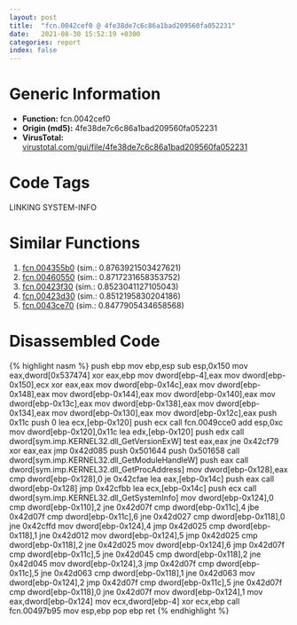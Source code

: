 ```yaml
---
layout: post
title:  "fcn.0042cef0 @ 4fe38de7c6c86a1bad209560fa052231"
date:   2021-08-30 15:52:19 +0300
categories: report
index: false
---
```


# Generic Information
- **Function:** fcn.0042cef0
- **Origin (md5):** 4fe38de7c6c86a1bad209560fa052231
- **VirusTotal:** [virustotal.com/gui/file/4fe38de7c6c86a1bad209560fa052231][virustotal_ref]

# Code Tags
<span class="tag" id="LINKING">LINKING</span>
<span class="tag" id="SYSTEM-INFO">SYSTEM-INFO</span>


# Similar Functions

1. [fcn.004355b0][similar_1_ref] (sim.: 0.8763921503427621)
2. [fcn.00460550][similar_2_ref] (sim.: 0.8717231658353752)
3. [fcn.00423f30][similar_3_ref] (sim.: 0.8523041127105043)
4. [fcn.00423d30][similar_4_ref] (sim.: 0.8512195830204186)
5. [fcn.0043ce70][similar_5_ref] (sim.: 0.8477905434658568)


# Disassembled Code

{% highlight nasm %}
push ebp
mov ebp,esp
sub esp,0x150
mov eax,dword[0x537474]
xor eax,ebp
mov dword[ebp-4],eax
mov dword[ebp-0x150],ecx
xor eax,eax
mov dword[ebp-0x14c],eax
mov dword[ebp-0x148],eax
mov dword[ebp-0x144],eax
mov dword[ebp-0x140],eax
mov dword[ebp-0x13c],eax
mov dword[ebp-0x138],eax
mov dword[ebp-0x134],eax
mov dword[ebp-0x130],eax
mov dword[ebp-0x12c],eax
push 0x11c
push 0
lea ecx,[ebp-0x120]
push ecx
call fcn.0049cce0
add esp,0xc
mov dword[ebp-0x120],0x11c
lea edx,[ebp-0x120]
push edx
call dword[sym.imp.KERNEL32.dll_GetVersionExW]
test eax,eax
jne 0x42cf79
xor eax,eax
jmp 0x42d085
push 0x501644
push 0x501658
call dword[sym.imp.KERNEL32.dll_GetModuleHandleW]
push eax
call dword[sym.imp.KERNEL32.dll_GetProcAddress]
mov dword[ebp-0x128],eax
cmp dword[ebp-0x128],0
je 0x42cfae
lea eax,[ebp-0x14c]
push eax
call dword[ebp-0x128]
jmp 0x42cfbb
lea ecx,[ebp-0x14c]
push ecx
call dword[sym.imp.KERNEL32.dll_GetSystemInfo]
mov dword[ebp-0x124],0
cmp dword[ebp-0x110],2
jne 0x42d07f
cmp dword[ebp-0x11c],4
jbe 0x42d07f
cmp dword[ebp-0x11c],6
jne 0x42d027
cmp dword[ebp-0x118],0
jne 0x42cffd
mov dword[ebp-0x124],4
jmp 0x42d025
cmp dword[ebp-0x118],1
jne 0x42d012
mov dword[ebp-0x124],5
jmp 0x42d025
cmp dword[ebp-0x118],2
jne 0x42d025
mov dword[ebp-0x124],6
jmp 0x42d07f
cmp dword[ebp-0x11c],5
jne 0x42d045
cmp dword[ebp-0x118],2
jne 0x42d045
mov dword[ebp-0x124],3
jmp 0x42d07f
cmp dword[ebp-0x11c],5
jne 0x42d063
cmp dword[ebp-0x118],1
jne 0x42d063
mov dword[ebp-0x124],2
jmp 0x42d07f
cmp dword[ebp-0x11c],5
jne 0x42d07f
cmp dword[ebp-0x118],0
jne 0x42d07f
mov dword[ebp-0x124],1
mov eax,dword[ebp-0x124]
mov ecx,dword[ebp-4]
xor ecx,ebp
call fcn.00497b95
mov esp,ebp
pop ebp
ret 
{% endhighlight %}


[similar_1_ref]: /report/fcn.004355b0@279a61b1e76da49531f1f16fd1102a2d
[similar_2_ref]: /report/fcn.00460550@17d73cbafe6dd96dd6f2291fab06fbb5
[similar_3_ref]: /report/fcn.00423f30@4fe38de7c6c86a1bad209560fa052231
[similar_4_ref]: /report/fcn.00423d30@4fe38de7c6c86a1bad209560fa052231
[similar_5_ref]: /report/fcn.0043ce70@17d73cbafe6dd96dd6f2291fab06fbb5
[virustotal_ref]: https://www.virustotal.com/gui/file/4fe38de7c6c86a1bad209560fa052231